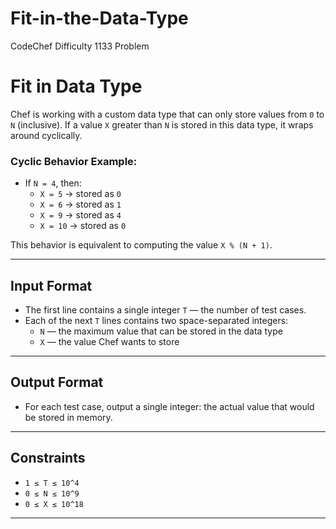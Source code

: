 # Fit-in-the-Data-Type
CodeChef Difficulty 1133 Problem

# Fit in Data Type

Chef is working with a custom data type that can only store values from `0` to `N` (inclusive). If a value `X` greater than `N` is stored in this data type, it wraps around cyclically.

### Cyclic Behavior Example:

- If `N = 4`, then:
  - `X = 5` → stored as `0`
  - `X = 6` → stored as `1`
  - `X = 9` → stored as `4`
  - `X = 10` → stored as `0`

This behavior is equivalent to computing the value `X % (N + 1)`.

---

## Input Format

- The first line contains a single integer `T` — the number of test cases.
- Each of the next `T` lines contains two space-separated integers:
  - `N` — the maximum value that can be stored in the data type
  - `X` — the value Chef wants to store

---

## Output Format

- For each test case, output a single integer: the actual value that would be stored in memory.

---

## Constraints

- `1 ≤ T ≤ 10^4`
- `0 ≤ N ≤ 10^9`
- `0 ≤ X ≤ 10^18`

---
